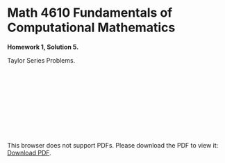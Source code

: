 # Math 4610 Fundamentals of Computational Mathematics
**Homework 1, Solution 5.**
  
Taylor Series Problems.

<object data="https://gbmitchell.github.io/math4610/HW1/TaylorSeries.pdf" type="application/pdf" width="700px" height="700px">
    <embed src="https://gbmitchell.github.io/math4610/HW1/TaylorSeries.pdf">
        <p>This browser does not support PDFs. Please download the PDF to view it: <a href="http://gbmitchell.github.io/math4610/HW1/TaylorSeries.pdf">Download PDF</a>.</p>
    </embed>
</object>

